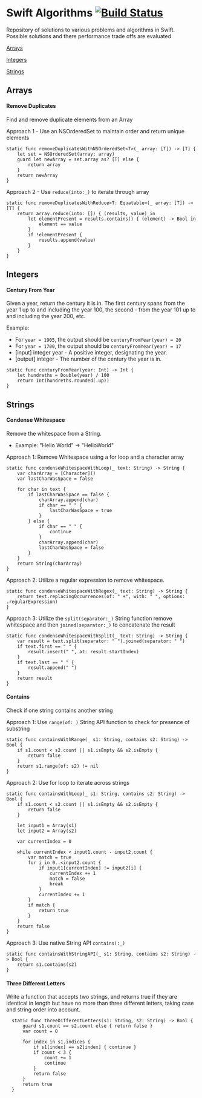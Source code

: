 # Swift Algorithms [![Build Status](https://travis-ci.org/ahcode0919/swift-algorithms.svg?branch=master)](https://travis-ci.org/ahcode0919/swift-algorithms)

Repository of solutions to various problems and algorithms in Swift. Possible solutions
and there performance trade offs are evaluated

[Arrays](#arrays)

[Integers](#integers)

[Strings](#strings)

## Arrays

#### Remove Duplicates

Find and remove duplicate elements from an Array

Approach 1 - Use an NSOrderedSet to maintain order and return unique elements

```
static func removeDuplicatesWithNSOrderedSet<T>(_ array: [T]) -> [T] {
    let set = NSOrderedSet(array: array)
    guard let newArray = set.array as? [T] else {
        return array
    }
    return newArray
}
```

Approach 2 - Use `reduce(into:_)` to iterate through array

```
static func removeDuplicatesWithReduce<T: Equatable>(_ array: [T]) -> [T] {
    return array.reduce(into: []) { (results, value) in
        let elementPresent = results.contains() { (element) -> Bool in
            element == value
        }
        if !elementPresent {
            results.append(value)
        }
    }
}
```

## Integers

#### Century From Year

Given a year, return the century it is in. The first century spans from the year
1 up to and including the year 100, the second - from the year 101 up to and
including the year 200, etc.

Example:

* For `year = 1905`, the output should be `centuryFromYear(year) = 20`
* For `year = 1700`, the output should be `centuryFromYear(year) = 17`
* [input] integer year - A positive integer, designating the year.
* [output] integer - The number of the century the year is in.

```
static func centuryFromYear(year: Int) -> Int {
    let hundreths = Double(year) / 100
    return Int(hundreths.rounded(.up))
}
```

## Strings

#### Condense Whitespace

Remove the whitespace from a String.

* Example: "Hello World" -> "HelloWorld"

Approach 1: Remove Whitespace using a for loop and a character array
```
static func condenseWhitespaceWithLoop(_ text: String) -> String {
    var charArray = [Character]()
    var lastCharWasSpace = false

    for char in text {
        if lastCharWasSpace == false {
            charArray.append(char)
            if char == " " {
                lastCharWasSpace = true
            }
        } else {
            if char == " " {
                continue
            }
            charArray.append(char)
            lastCharWasSpace = false
        }
    }
    return String(charArray)
}
```

Approach 2: Utilize a regular expression to remove whitespace.

```
static func condenseWhitespaceWithRegex(_ text: String) -> String {
    return text.replacingOccurrences(of: " +", with: " ", options: .regularExpression)
}
```

Approach 3: Utilize the `split(separator:_)` String function remove whitespace
and then `joined(separator:_)` to concatenate the result
```
static func condenseWhitespaceWithSplit(_ text: String) -> String {
    var result = text.split(separator: " ").joined(separator: " ")
    if text.first == " " {
        result.insert(" ", at: result.startIndex)
    }
    if text.last == " " {
        result.append(" ")
    }
    return result
}
```

#### Contains

Check if one string contains another string

Approach 1: Use `range(of:_)` String API function to check for presence of substring

```
static func containsWithRange(_ s1: String, contains s2: String) -> Bool {
    if s1.count < s2.count || s1.isEmpty && s2.isEmpty {
        return false
    }
    return s1.range(of: s2) != nil
}
```

Approach 2: Use for loop to iterate across strings

```
static func containsWithLoop(_ s1: String, contains s2: String) -> Bool {
    if s1.count < s2.count || s1.isEmpty && s2.isEmpty {
        return false
    }

    let input1 = Array(s1)
    let input2 = Array(s2)

    var currentIndex = 0

    while currentIndex < input1.count - input2.count {
        var match = true
        for i in 0..<input2.count {
            if input1[currentIndex] != input2[i] {
                currentIndex += 1
                match = false
                break
            }
            currentIndex += 1
        }
        if match {
            return true
        }
    }
    return false
}
```

Approach 3: Use native String API `contains(:_)`

```
static func containsWithStringAPI(_ s1: String, contains s2: String) -> Bool {
    return s1.contains(s2)
}
```

#### Three Different Letters

Write a function that accepts two strings, and returns true if they are identical in length
but have no more than three different letters, taking case and string order into account.

```
  static func threeDifferentLetters(s1: String, s2: String) -> Bool {
      guard s1.count == s2.count else { return false }
      var count = 0

      for index in s1.indices {
          if s1[index] == s2[index] { continue }
          if count < 3 {
              count += 1
              continue
          }
          return false
      }
      return true
  }
```

